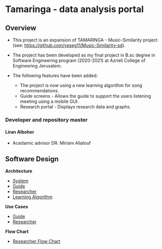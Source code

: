 # Tamaringa - data analysis portal

## Overview
* This project is an expansion of TAMARINGA - Music-Similarity project (see: https://github.com/yeseg11/Music-Similarity-sd).
* The project has been developed as my final project in B.sc degree in Software Engineering program (2020-2021) at Azrieli College of Engineering Jerusalem.

*  The following features have been added:
	* The project is now using a new learning algorithm for song recommendations.
    * Guide screens - Allows the guide to support the users listening meeting using a mobile GUI.
    * Research portal - Displays research data and graphs.

### Developer and repository master
#### Liran Alboher

* Acedamic advisor
  DR. Miriam Allalouf
  
  
## Software Design
**Architecture**
* [System](https://github.com/yeseg11/Music-Similarity-sd/blob/develop/docs/Docs_Liran/Diagrams/System%20Architecture.jpg)
* [Guide](https://github.com/yeseg11/Music-Similarity-sd/blob/develop/docs/Docs_Liran/Diagrams/Guide%20-%20Architecture.png) 
* [Researcher](https://github.com/yeseg11/Music-Similarity-sd/blob/develop/docs/Docs_Liran/Diagrams/Researcher%20Architecture.png)
* [Learning Algorithm](https://github.com/yeseg11/Music-Similarity-sd/blob/develop/docs/Docs_Liran/Diagrams/Learning%20Algorithm.png)

**Use Cases**
* [Guide](https://github.com/yeseg11/Music-Similarity-sd/blob/develop/docs/Docs_Liran/Diagrams/Guide%20-%20Use%20Cases.jpg) 
* [Researcher](https://github.com/yeseg11/Music-Similarity-sd/blob/develop/docs/Docs_Liran/Diagrams/Researcher%20User%20Cases.jpg)

**Flow Chart**
* [Researcher Flow Chart](https://github.com/yeseg11/Music-Similarity-sd/blob/develop/docs/Docs_Liran/Diagrams/Researcher%20Flow%20Chart%20Diagram.jpg)

